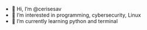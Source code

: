 - 👋 Hi, I’m @cerisesav
- 👀 I’m interested in programming, cybersecurity, Linux
- 🌱 I’m currently learning python and terminal


<!---
cerisesav/cerisesav is a ✨ special ✨ repository because its `README.md` (this file) appears on your GitHub profile.
You can click the Preview link to take a look at your changes.
--->
